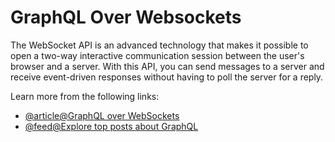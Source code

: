 # GraphQL Over Websockets

The WebSocket API is an advanced technology that makes it possible to open a two-way interactive communication session between the user's browser and a server. With this API, you can send messages to a server and receive event-driven responses without having to poll the server for a reply.

Learn more from the following links:

- [@article@GraphQL over WebSockets](https://the-guild.dev/blog/graphql-over-websockets)
- [@feed@Explore top posts about GraphQL](https://app.daily.dev/tags/graphql?ref=roadmapsh)
